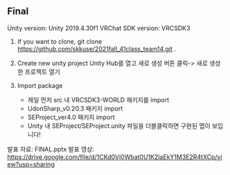 ## Final

Unity version: Unity 2019.4.30f1
VRChat SDK version: VRCSDK3

1. If you want to clone, git clone https://github.com/skkuse/2021fall_41class_team14.git .

2. Create new unity project
   Unity Hub를 열고 새로 생성 버튼 클릭-> 새로 생성한 프로젝트 열기

3. Import package 
   - 제일 먼저 src 내 VRCSDK3-WORLD 패키지를 import
   - UdonSharp_v0.20.3 패키지 import
   - SEProject_ver4.0 패키지 import
   - Unity 내 SEProject/SEProject.unity 파일을 더블클릭하면 구현된 맵이 보입니다!
 
발표 자료: FINAL.pptx
발표 영상: https://drive.google.com/file/d/1CKd0Vj0Wbat0U1K2laEkY1M3E2R4tXCp/view?usp=sharing
